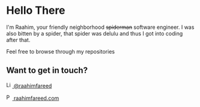 # Hello There
I'm Raahim, your friendly neighborhood ~~spiderman~~ software engineer. I was also bitten by a spider, that spider was delulu and thus I got into coding after that.


Feel free to browse through my repositories


## Want to get in touch?
[<img width="16" src="https://cdn.jsdelivr.net/gh/devicons/devicon@latest/icons/linkedin/linkedin-original.svg" alt="LinkedIn" /> @raahimfareed](https://linkedin.com/in/raahimfareed/)

[<img width="16" src="https://cdn.jsdelivr.net/gh/devicons/devicon@latest/icons/devicon/devicon-original.svg" alt="Portfolio" /> raahimfareed.com](https://raahimfareed.com)

